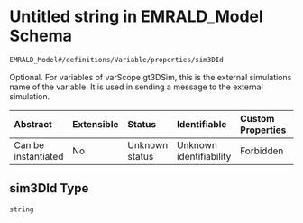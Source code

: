 # Untitled string in EMRALD\_Model Schema

```txt
EMRALD_Model#/definitions/Variable/properties/sim3DId
```

Optional. For variables of varScope gt3DSim, this is the external simulations name of the variable. It is used in sending a message to the external simulation.

| Abstract            | Extensible | Status         | Identifiable            | Custom Properties | Additional Properties | Access Restrictions | Defined In                                                                                    |
| :------------------ | :--------- | :------------- | :---------------------- | :---------------- | :-------------------- | :------------------ | :-------------------------------------------------------------------------------------------- |
| Can be instantiated | No         | Unknown status | Unknown identifiability | Forbidden         | Allowed               | none                | [EMRALD\_JsonSchemaV3\_0.json\*](../../out/EMRALD_JsonSchemaV3_0.json "open original schema") |

## sim3DId Type

`string`
